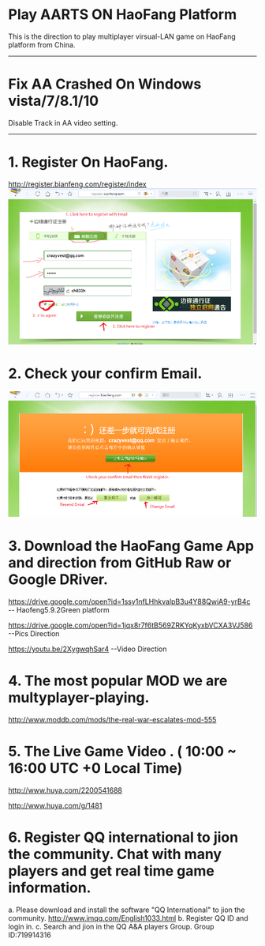 # Play AARTS ON HaoFang Platform
This is the direction to play multiplayer virsual-LAN game on HaoFang platform from China. 

---------------------------------
# Fix AA Crashed On Windows vista/7/8.1/10
Disable Track in AA video setting. 

---------------------------------
# 1. Register On HaoFang.

http://register.bianfeng.com/register/index
![image](https://github.com/crazyvest/Play-AARTS-ON-HaoFang-Platform/blob/master/Pic/Regitser1.png?raw=true)


# 2. Check your confirm Email.
![image](https://github.com/crazyvest/Play-AARTS-ON-HaoFang-Platform/blob/master/Pic/Regisger2.png?raw=true)

# 3. Download the HaoFang Game App and direction from GitHub Raw or Google DRiver.
https://drive.google.com/open?id=1ssy1nfLHhkvalpB3u4Y88QwiA9-yrB4c  
  -- Haofeng5.9.2Green platform

https://drive.google.com/open?id=1jqx8r7f6tB569ZRKYqKyxbVCXA3VJ586  
  --Pics Direction

https://youtu.be/2XygwqhSar4
  --Video Direction
 
 
# 4. The most popular MOD we are multyplayer-playing.

http://www.moddb.com/mods/the-real-war-escalates-mod-555

# 5. The Live Game Video . ( 10:00 ~ 16:00 UTC +0 Local Time)

http://www.huya.com/2200541688

http://www.huya.com/g/1481


# 6. Register QQ international to  jion the community. Chat with many players and get real time game information.

a. Please download and install the software "QQ International" to jion the community.
  http://www.imqq.com/English1033.html
b. Register QQ ID and login in.
c. Search and jion in the QQ A&A players Group. Group ID:719914316


